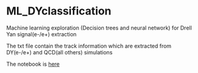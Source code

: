 # ML_DYclassification
Machine learning exploration (Decision trees and neural network) for Drell Yan signal(e-/e+) extraction

The txt file contain the track information which are extracted from DY(e-/e+) and QCD(all others) simulations

The notebook is [here](https://colab.research.google.com/drive/1XWu3yGbhQ4lvsX5Jfh9cd_B72rxZD09U?usp=sharing)
